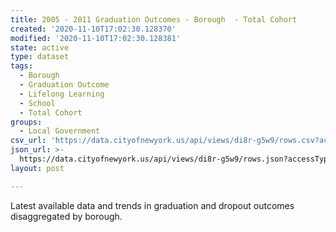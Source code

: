 ```yaml
---
title: 2005 - 2011 Graduation Outcomes - Borough  - Total Cohort
created: '2020-11-10T17:02:30.128370'
modified: '2020-11-10T17:02:30.128381'
state: active
type: dataset
tags:
  - Borough
  - Graduation Outcome
  - Lifelong Learning
  - School
  - Total Cohort
groups:
  - Local Government
csv_url: 'https://data.cityofnewyork.us/api/views/di8r-g5w9/rows.csv?accessType=DOWNLOAD'
json_url: >-
  https://data.cityofnewyork.us/api/views/di8r-g5w9/rows.json?accessType=DOWNLOAD
layout: post

---
```

Latest available data and trends in graduation and dropout outcomes disaggregated by borough.
